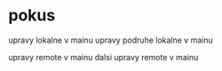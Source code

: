 # pokus
upravy lokalne v mainu
upravy podruhe lokalne v mainu

upravy remote v mainu
dalsi upravy remote v mainu
